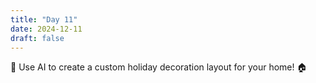 ```yaml
---
title: "Day 11"
date: 2024-12-11
draft: false
---
```


🎁 Use AI to create a custom holiday decoration layout for your home! 🏠
